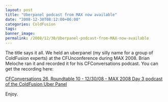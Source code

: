 ```yaml
---
layout: post
title: "Uberpanel podcast from MAX now available"
date: "2008-12-30T08:12:00+06:00"
categories: ColdFusion 
tags: 
banner_image: 
permalink: /2008/12/30/Uberpanel-podcast-from-MAX-now-available
---
```


The title says it all. We held an uberpanel (my silly name for a group of ColdFusion experts) at the CFUnconference during MAX 2008. Brian Meloche ran it and recorded it for his CFConversations podcast. You can get the recording here:

<a href="http://www.cfconversations.com/index.cfm/2008/12/30/MAX2008Day3UberPanel">CFConversations 26, Roundtable 10 - 12/30/08 - MAX 2008 Day 3 podcast of the ColdFusion Uber Panel</a>

Enjoy.